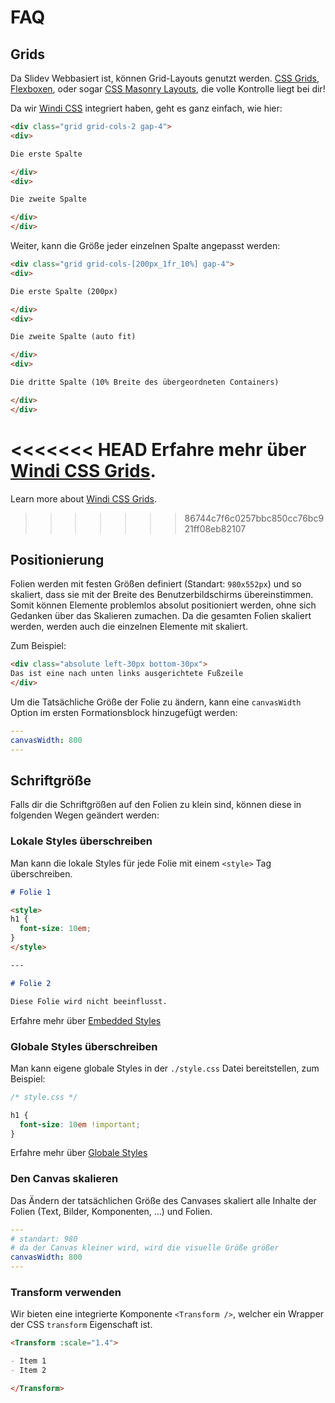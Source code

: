 # FAQ

## Grids

Da Slidev Webbasiert ist, können Grid-Layouts genutzt werden. [CSS Grids](https://css-tricks.com/snippets/css/complete-guide-grid/), [Flexboxen](https://css-tricks.com/snippets/css/a-guide-to-flexbox/), oder sogar [CSS Masonry Layouts](https://css-tricks.com/native-css-masonry-layout-in-css-grid/), die volle Kontrolle liegt bei dir!

Da wir [Windi CSS](https://windicss.org/) integriert haben, geht es ganz einfach, wie hier:

```html
<div class="grid grid-cols-2 gap-4">
<div>

Die erste Spalte

</div>
<div>

Die zweite Spalte

</div>
</div>
```

Weiter, kann die Größe jeder einzelnen Spalte angepasst werden:

```html
<div class="grid grid-cols-[200px_1fr_10%] gap-4">
<div>

Die erste Spalte (200px)

</div>
<div>

Die zweite Spalte (auto fit)

</div>
<div>

Die dritte Spalte (10% Breite des übergeordneten Containers)

</div>
</div>
```

<<<<<<< HEAD
Erfahre mehr über [Windi CSS Grids](https://windicss.org/utilities/grid.html).
=======
Learn more about [Windi CSS Grids](https://windicss.org/utilities/layout/grid.html).
>>>>>>> 86744c7f6c0257bbc850cc76bc921ff08eb82107

## Positionierung

Folien werden mit festen Größen definiert (Standart: `980x552px`) und so skaliert, dass sie mit der Breite des Benutzerbildschirms übereinstimmen. Somit können Elemente problemlos absolut positioniert werden, ohne sich Gedanken über das Skalieren zumachen. Da die gesamten Folien skaliert werden, werden auch die einzelnen Elemente mit skaliert.

Zum Beispiel:

```html
<div class="absolute left-30px bottom-30px">
Das ist eine nach unten links ausgerichtete Fußzeile
</div>
```

Um die Tatsächliche Größe der Folie zu ändern, kann eine `canvasWidth` Option im ersten Formationsblock hinzugefügt werden:

```yaml
---
canvasWidth: 800
---
```

## Schriftgröße

Falls dir die Schriftgrößen auf den Folien zu klein sind, können diese in folgenden Wegen geändert werden:

### Lokale Styles überschreiben

Man kann die lokale Styles für jede Folie mit einem `<style>` Tag überschreiben.

```md
# Folie 1

<style>
h1 {
  font-size: 10em;
}
</style>

---

# Folie 2

Diese Folie wird nicht beeinflusst.
```

Erfahre mehr über [Embedded Styles](/guide/syntax.html#embedded-styles)

### Globale Styles überschreiben

Man kann eigene globale Styles in der `./style.css` Datei bereitstellen, zum Beispiel:

```css
/* style.css */ 

h1 {
  font-size: 10em !important;
}
```

Erfahre mehr über [Globale Styles](/custom/directory-structure.html#style)

### Den Canvas skalieren

Das Ändern der tatsächlichen Größe des Canvases skaliert alle Inhalte der Folien (Text, Bilder, Komponenten, ...) und Folien.

```yaml
---
# standart: 980
# da der Canvas kleiner wird, wird die visuelle Größe größer 
canvasWidth: 800
---
```

### Transform verwenden

Wir bieten eine integrierte Komponente `<Transform />`, welcher ein Wrapper der CSS `transform` Eigenschaft ist.

```md
<Transform :scale="1.4">

- Item 1
- Item 2

</Transform>
```
